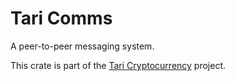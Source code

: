 # Tari Comms

A peer-to-peer messaging system.

This crate is part of the [Tari Cryptocurrency](https://tari.com) project.
